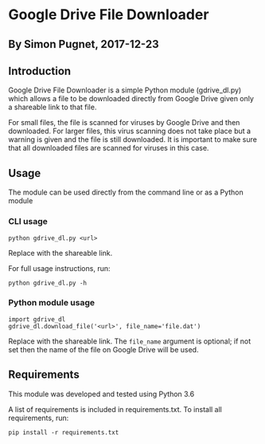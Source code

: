 # Google Drive File Downloader
## By Simon Pugnet, 2017-12-23

## Introduction

Google Drive File Downloader is a simple Python module (gdrive\_dl.py) which allows a file to be downloaded directly from Google Drive given only a shareable link to that file.

For small files, the file is scanned for viruses by Google Drive and then downloaded.  For larger files, this virus scanning does not take place but a warning is given and the file is still downloaded.  It is important to make sure that all downloaded files are scanned for viruses in this case.


## Usage

The module can be used directly from the command line or as a Python module

### CLI usage

```
python gdrive_dl.py <url>
```

Replace <url> with the shareable link.

For full usage instructions, run:

```
python gdrive_dl.py -h
```

### Python module usage

    import gdrive_dl
    gdrive_dl.download_file('<url>', file_name='file.dat')

Replace <url> with the shareable link.  The `file_name` argument is optional; if not set then the name of the file on Google Drive will be used.


## Requirements
This module was developed and tested using Python 3.6

A list of requirements is included in requirements.txt. To install all requirements, run:

```
pip install -r requirements.txt
```
